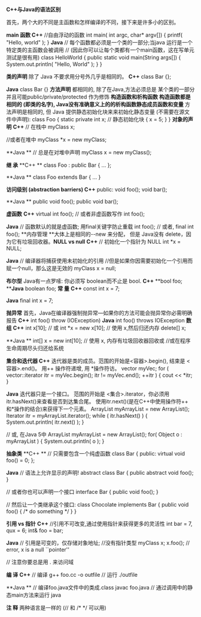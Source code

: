  **C++与Java的语法区别**

首先，两个大的不同是主函数和怎样编译的不同，接下来是许多小的区别。

**main 函数
C++**
//自由浮动的函数
int main( int argc, char* argv[])
{
  printf( "Hello, world" );
}
**Java**
// 每个函数都必须是一个类的一部分;当java <class>运行是一个特定类的主函数会被调用
// (因此你可以让每个类都有一个main函数，这在写单元测试是很有用)
class HelloWorld
{
  public static void main(String args[])
  {
    System.out.println( "Hello, World" );
  }
}


**类的声明**
除了 Java 不要求用分号外几乎是相同的。
**C++**
  class Bar {};

**Java**
  class Bar {}
  **方法声明**
  都相同的, 除了在Java,方法必须总是 某个类的一部分并且可能public/private/protected 作为修饰
**构造函数和析构函数
**构造函数都是相同的 (即类的名字), Java没有准确意义上的的析构函数**静态成员函数和变量**
方法声明是相同的, 但 Java 提供静态初始化块来来初始化静态变量 (不需要在源文件中声明):
class Foo
{
  static private int x;
  // 静态初始化块
  { x = 5; }
}
**对象的声明**
**C++**
  // 在栈中
  myClass x;

  //或者在堆中
  myClass *x = new myClass;

**Java
**  // 总是在对堆中声明
  myClass x = new myClass();

**继  承**
**C++
**  class Foo : public Bar
  { ... };

**Java
**  class Foo extends Bar
  { ... }

**访问级别 (abstraction barriers)
C++**
  public:
    void foo();
    void bar();

**Java
**  public void foo();
  public void bar();

**虚函数**
**C++**
  virtual int foo(); // 或者非虚函数写作 int foo();

**Java**
  // 函数默认的就是虚函数; 用final关键字防止重载
  int foo(); // 或者, final int foo();
**内存管理
**大体上是相同的--new 来分配， 但是 Java没有 delete，因为它有垃圾回收器。**NULL vs null**
**C++**
  // 初始化一个指针为 NULL
  int *x = NULL;

**Java**
  // 编译器将捕获使用未初始化的引用
  //但是如果你因需要初始化一个引用而赋一个null，那么这是无效的
  myClass x = null;

**布尔型**
Java有一点罗嗦: 你必须写 boolean而不止是 bool.
**C++**
  **bool foo;
****Java**
   boolean foo;
**常  量**
**C++**
  const int x = 7;

**Java**
  final int x = 7;

**抛异常**
首先，Java在编译器强制抛异常—如果你的方法可能会抛异常你必需明确报告
**C++**
   int foo() throw (IOException)
**Java**
   int foo() throws IOException
**数   组**
**C++**
  int x[10];
  // 或
  int *x = new x[10];
  // 使用 x,然后归还内存
  delete[] x;

**Java
**  int[] x = new int[10];
  // 使用 x, 内存有垃圾回收器回收或
  //或在程序生命周期尽头归还给系统

**集合和迭代器
C++**
迭代器是类的成员。范围的开始是<容器>.begin(), 结束是 <容器>.end()。 用++ 操作符递增, 用 *操作符访。 
  vector myVec;
  for ( vector<int>::iterator itr = myVec.begin();
     itr != myVec.end();
     ++itr )
  {
    cout << *itr;
  }

**Java**
迭代器只是一个接口。 范围的开始是 <集合>.iterator，你必须用itr.hasNext()来查看是否到达集合尾。 使用itr.next()(是在C++中使用操作符++ 和*操作的结合)来获得下一个元素。 
  ArrayList myArrayList = new ArrayList();
  Iterator itr = myArrayList.iterator();
  while ( itr.hasNext() )
  {
    System.out.println( itr.next() );
  }

  // 或, 在Java 5中
  ArrayList myArrayList = new ArrayList();
  for( Object o : myArrayList ) {
    System.out.println( o );
  }


**抽象类**
**C++
**  // 只需要包含一个纯虚函数
  class Bar { public: virtual void foo() = 0; };

**Java**
  // 语法上允许显示的声明!
  abstract class Bar { public abstract void foo(); }

  // 或者你也可以声明一个接口
  interface Bar { public void foo(); }

  // 然后让一个类继承这个接口:
  class Chocolate implements Bar
  {
    public void foo() { /* do something */ }
  }

**引用 vs 指针**
**C++**
  //引用不可改变,通过使用指针来获得更多的灵活性
  int bar = 7, qux = 6;
  int& foo = bar;

**Java**
  // 引用是可变的，仅存储对象地址;
  //没有指针类型
  myClass x;
  x.foo(); // error, x is a null ``pointer''

  // 注意你要总是用 . 来访问域

**编 译**
**C++**
   // 编译
  g++ foo.cc -o outfile
  // 运行
  ./outfile

**Java
**  // 编译foo.java文件中的类成<classname>.class  javac foo.java
  // 通过调用<classname>中的静态main方法来运行
  java <classname>

**注  释**
两种语言是一样的 (// 和 /* */ 可以用)